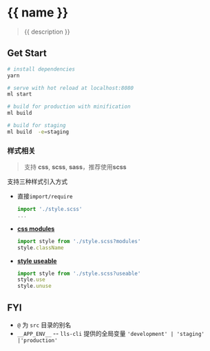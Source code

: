 {{ name }}
=================
> {{ description }}

Get Start
---------

```bash
# install dependencies
yarn

# serve with hot reload at localhost:8080
ml start

# build for production with minification
ml build

# build for staging
ml build  -e=staging
```

### 样式相关
> 支持 **css**, **scss**, **sass**，推荐使用**scss**

支持三种样式引入方式

- 直接`import/require`

    ```javascript
    import './style.scss'
    ...
    ```

- [**css modules**](https://github.com/css-modules/css-modules)

    ```javascript
    import style from './style.scss?modules'
    style.className
    ```

- [**style useable**](https://github.com/webpack-contrib/style-loader#useable)

    ```javascript
    import style from './style.scss?useable'
    style.use
    style.unuse
    ```

FYI
---

- `@` 为 `src` 目录的别名
- `__APP_ENV__` -- `lls-cli` 提供的全局变量 `'development' | 'staging' |'production'`
